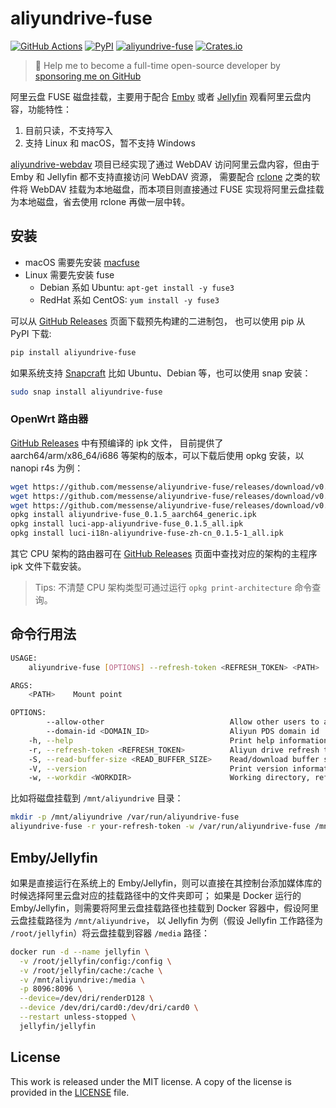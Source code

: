 # aliyundrive-fuse

[![GitHub Actions](https://github.com/messense/aliyundrive-fuse/workflows/CI/badge.svg)](https://github.com/messense/aliyundrive-fuse/actions?query=workflow%3ACI)
[![PyPI](https://img.shields.io/pypi/v/aliyundrive-fuse.svg)](https://pypi.org/project/aliyundrive-fuse)
[![aliyundrive-fuse](https://snapcraft.io/aliyundrive-fuse/badge.svg)](https://snapcraft.io/aliyundrive-fuse)
[![Crates.io](https://img.shields.io/crates/v/aliyundrive-fuse.svg)](https://crates.io/crates/aliyundrive-fuse)

> 🚀 Help me to become a full-time open-source developer by [sponsoring me on GitHub](https://github.com/sponsors/messense)

阿里云盘 FUSE 磁盘挂载，主要用于配合 [Emby](https://emby.media) 或者 [Jellyfin](https://jellyfin.org) 观看阿里云盘内容，功能特性：

1. 目前只读，不支持写入
2. 支持 Linux 和 macOS，暂不支持 Windows

[aliyundrive-webdav](https://github.com/messense/aliyundrive-webdav) 项目已经实现了通过 WebDAV 访问阿里云盘内容，但由于 Emby 和 Jellyfin 都不支持直接访问 WebDAV 资源，
需要配合 [rclone](https://rclone.org) 之类的软件将 WebDAV 挂载为本地磁盘，而本项目则直接通过 FUSE 实现将阿里云盘挂载为本地磁盘，省去使用 rclone 再做一层中转。

## 安装

* macOS 需要先安装 [macfuse](https://osxfuse.github.io/)
* Linux 需要先安装 fuse
  * Debian 系如 Ubuntu: `apt-get install -y fuse3`
  * RedHat 系如 CentOS: `yum install -y fuse3`

可以从 [GitHub Releases](https://github.com/messense/aliyundrive-fuse/releases) 页面下载预先构建的二进制包， 也可以使用 pip 从 PyPI 下载:

```bash
pip install aliyundrive-fuse
```

如果系统支持 [Snapcraft](https://snapcraft.io) 比如 Ubuntu、Debian 等，也可以使用 snap 安装：

```bash
sudo snap install aliyundrive-fuse
```

### OpenWrt 路由器

[GitHub Releases](https://github.com/messense/aliyundrive-fuse/releases) 中有预编译的 ipk 文件， 目前提供了
aarch64/arm/x86_64/i686 等架构的版本，可以下载后使用 opkg 安装，以 nanopi r4s 为例：

```bash
wget https://github.com/messense/aliyundrive-fuse/releases/download/v0.1.5/aliyundrive-fuse_0.1.5_aarch64_generic.ipk
wget https://github.com/messense/aliyundrive-fuse/releases/download/v0.1.5/luci-app-aliyundrive-fuse_0.1.5_all.ipk
wget https://github.com/messense/aliyundrive-fuse/releases/download/v0.1.5/luci-i18n-aliyundrive-fuse-zh-cn_0.1.5-1_all.ipk
opkg install aliyundrive-fuse_0.1.5_aarch64_generic.ipk
opkg install luci-app-aliyundrive-fuse_0.1.5_all.ipk
opkg install luci-i18n-aliyundrive-fuse-zh-cn_0.1.5-1_all.ipk
```

其它 CPU 架构的路由器可在 [GitHub Releases](https://github.com/messense/aliyundrive-fuse/releases) 页面中查找对应的架构的主程序 ipk 文件下载安装。

> Tips: 不清楚 CPU 架构类型可通过运行 `opkg print-architecture` 命令查询。

## 命令行用法

```bash
USAGE:
    aliyundrive-fuse [OPTIONS] --refresh-token <REFRESH_TOKEN> <PATH>

ARGS:
    <PATH>    Mount point

OPTIONS:
        --allow-other                            Allow other users to access the drive
        --domain-id <DOMAIN_ID>                  Aliyun PDS domain id
    -h, --help                                   Print help information
    -r, --refresh-token <REFRESH_TOKEN>          Aliyun drive refresh token [env: REFRESH_TOKEN=]
    -S, --read-buffer-size <READ_BUFFER_SIZE>    Read/download buffer size in bytes, defaults to 10MB [default: 10485760]
    -V, --version                                Print version information
    -w, --workdir <WORKDIR>                      Working directory, refresh_token will be stored in there if specified
```

比如将磁盘挂载到 `/mnt/aliyundrive` 目录：

```bash
mkdir -p /mnt/aliyundrive /var/run/aliyundrive-fuse
aliyundrive-fuse -r your-refresh-token -w /var/run/aliyundrive-fuse /mnt/aliyundrive
```

## Emby/Jellyfin

如果是直接运行在系统上的 Emby/Jellyfin，则可以直接在其控制台添加媒体库的时候选择阿里云盘对应的挂载路径中的文件夹即可；
如果是 Docker 运行的 Emby/Jellyfin，则需要将阿里云盘挂载路径也挂载到 Docker 容器中，假设阿里云盘挂载路径为 `/mnt/aliyundrive`，
以 Jellyfin 为例（假设 Jellyfin 工作路径为 `/root/jellyfin`）将云盘挂载到容器 `/media` 路径：

```bash
docker run -d --name jellyfin \
  -v /root/jellyfin/config:/config \
  -v /root/jellyfin/cache:/cache \
  -v /mnt/aliyundrive:/media \
  -p 8096:8096 \
  --device=/dev/dri/renderD128 \
  --device /dev/dri/card0:/dev/dri/card0 \
  --restart unless-stopped \
  jellyfin/jellyfin
```

## License

This work is released under the MIT license. A copy of the license is provided in the [LICENSE](./LICENSE) file.
